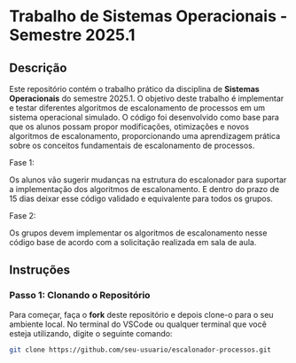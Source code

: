 # Trabalho de Sistemas Operacionais - Semestre 2025.1

## Descrição

Este repositório contém o trabalho prático da disciplina de **Sistemas Operacionais** do semestre 2025.1. O objetivo deste trabalho é implementar e testar diferentes algoritmos de escalonamento de processos em um sistema operacional simulado. O código foi desenvolvido como base para que os alunos possam propor modificações, otimizações e novos algoritmos de escalonamento, proporcionando uma aprendizagem prática sobre os conceitos fundamentais de escalonamento de processos.

Fase 1:

Os alunos vão sugerir mudanças na estrutura do escalonador para suportar a implementação dos algoritmos de escalonamento. E dentro do prazo de 15 dias deixar esse código validado e equivalente para todos os grupos.

Fase 2:

Os grupos devem implementar os algoritmos de escalonamento nesse código base de acordo com a solicitação realizada em sala de aula.

## Instruções

### Passo 1: Clonando o Repositório

Para começar, faça o **fork** deste repositório e depois clone-o para o seu ambiente local. No terminal do VSCode ou qualquer terminal que você esteja utilizando, digite o seguinte comando:

```bash
git clone https://github.com/seu-usuario/escalonador-processos.git
